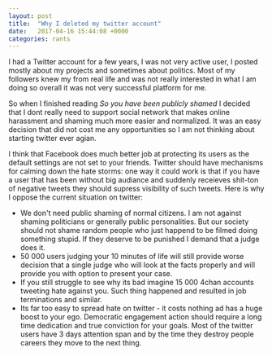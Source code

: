 ```yaml
---
layout: post
title:  "Why I deleted my twitter account"
date:   2017-04-16 15:44:08 +0000
categories: rants
---
```



I had a Twitter account for a few years, I was not very active user, I posted mostly about my projects and sometimes about politics. 
Most of my followers knew my from real life and was not really interested in what I am doing so overall it was not very successful platform for me. 

So when I finished reading *So you have been publicly shamed* I decided that I dont really need to support social network that makes online harassment and shaming 
much more easier and normalized. It was an easy decision that did not cost me any opportunities so I am not thinking about starting twitter ever agian.


I think that Facebook does much better job at protecting its users as the default settings are not set to your friends. Twitter should have mechanisms for calming down the hate storms:
one way it could work is that if you have a user that has been without big audiance and suddenly receieves shit-ton of negative tweets they should supress visibility of such tweets. 
Here is why I oppose the current situation on twitter:
- We don't need public shaming of normal citizens. I am not against shaming politicians or generally public personalities. But our society should not shame random people who just happend to be filmed doing something stupid. If they deserve to be punished I demand that a judge does it. 
- 50 000 users judging your 10 minutes of life will still provide worse decision that a single judge who will look at the facts properly and will provide you with option to present your case.
- If you still struggle to see why its bad imagine 15 000 4chan accounts tweeting hate against you. Such thing happened and resulted in job terminations and similar. 
- Its far too easy to spread hate on twitter - it costs nothing ad has a huge boost to your ego. Democratic engagement action should require a long time dedication and true conviction for your goals. Most of the twitter users have 3 days attention span and by the time they destroy people careers they move to the next thing. 

